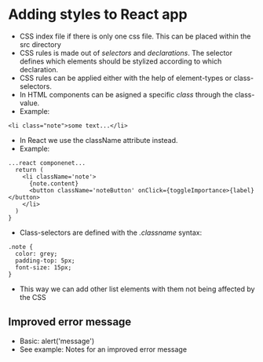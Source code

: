 # Adding styles to React app

- CSS index file if there is only one css file. This can be placed within the src directory
- CSS rules is made out of *selectors* and *declarations*. The selector defines which elements should be stylized according to which declaration.
- CSS rules can be applied either with the help of element-types or class-selectors.
- In HTML components can be asigned a specific *class* through the class-value.
- Example:
```
<li class="note">some text...</li>
```
- In React we use the className attribute instead.
- Example:
```
...react componenet...
  return (
    <li className='note'>
      {note.content}
      <button className='noteButton' onClick={toggleImportance>{label}</button>
    </li>
  )
}
```
- Class-selectors are defined with the *.classname* syntax:
```
.note {
  color: grey;
  padding-top: 5px;
  font-size: 15px;
}
```
- This way we can add other list elements with them not being affected by the CSS

## Improved error message
- Basic: alert('message')
- See example: Notes for an improved error message
